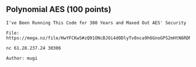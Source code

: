 ## Polynomial AES (100 points)

```
I've Been Running This Code for 300 Years and Maxed Out AES' Security

File: https://mega.nz/file/HwYFCKwS#zQ91ONcBJOi4d0DlyTv8nca9h6GnoGPS2mHtN6RDNcQ

nc 61.28.237.24 30306

Author: mugi
```
